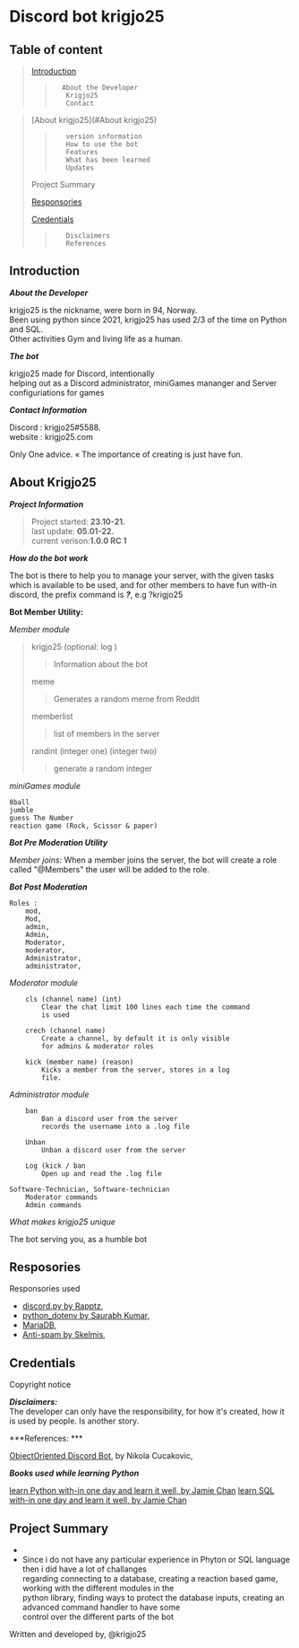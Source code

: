 # Discord bot krigjo25

## Table of content

>    [Introduction](#Introduction)
>>       About the Developer
>>        Krigjo25
>>        Contact

>    [About krigjo25](#About krigjo25)
>>        version information 
>>        How to use the bot
>>        Features
>>        What has been learned
>>        Updates
>    Project Summary
>    
>    [Responsories](#Responsories)
>
>    [Credentials](#Credentials)
>>        Disclaimers
>>        References

## Introduction

***About the Developer***

krigjo25 is the nickname, were born in 94, Norway.<br>
Been using python since 2021, krigjo25 has used 2/3 of the time on Python and SQL.<br>
Other activities Gym and living life as a human.


***The bot***

krigjo25 made for Discord, intentionally<br>
helping out as a Discord administrator, miniGames mananger and Server configuriations for games

***Contact Information***

Discord : krigjo25#5588.<br>
website : krigjo25.com

Only One advice.
« The importance of creating is just have fun.

## About Krigjo25

***Project Information***
> Project started: **23.10-21.**<br>
> last update: **05.01-22.**<br>
> current verison:**1.0.0 RC 1**

***How do the bot work***

The bot is there to help you to manage your server, with the given tasks which is available to be used, and for other members to have fun with-in discord,
the prefix command is ***?***, e.g ?krigjo25

**Bot Member Utility:**

*Member module*

>krigjo25 (optional: log )
>>Information about the bot
>
> meme
>>Generates a random meme from Reddit
>    
>memberlist
>>list of members in the server
>    
>randint (integer one) (integer two)
>>generate a random integer

*miniGames module*
        
    8ball
    jumble
    guess The Number
    reaction game (Rock, Scissor & paper)

***Bot Pre Moderation Utility***

*Member joins:*
    When a member joins the server, the bot will create a role called "@Members"
    the user will be added to the role.

***Bot Post Moderation***

    Roles :
        mod,
        Mod,
        admin,
        Admin,
        Moderator,
        moderator,
        Administrator,
        administrator,

*Moderator module*

        cls (channel name) (int)
            Clear the chat limit 100 lines each time the command
            is used

        crech (channel name)
            Create a channel, by default it is only visible 
            for admins & moderator roles

        kick (member name) (reason)
            Kicks a member from the server, stores in a log
            file.

*Administrator module*

        ban
            Ban a discord user from the server
            records the username into a .log file
                                
        Unban
            Unban a discord user from the server

        Log (kick / ban
            Open up and read the .log file

    Software-Technician, Software-technician
        Moderator commands
        Admin commands

*What makes krigjo25 unique*

The bot serving you, as a humble bot

## Resposories

Responsories used

- [discord.py by Rapptz](https://github.com/Rapptz/discord.py),  
- [python_dotenv by Saurabh Kumar](https://github.com/motdotla/dotenv),
- [MariaDB](https://github.com/mariadb-corporation/mariadb-connector-python),
- [Anti-spam by Skelmis](https://github.com/Skelmis/DPY-Anti-Spam/commits?author=Skelmis), 

## Credentials

Copyright notice

***Disclaimers:***<br>
The developer can only have the responsibility, for how it's created, how it is used by people. Is another story.

***References: ***

[ObjectOriented Discord Bot](https://nik.re/posts/2021-09-25/object_oriented_discord_bot), by Nikola Cucakovic,

***Books used while learning Python***

[learn Python with-in one day and learn it well, by Jamie Chan](https://learncodingfast.com/)
[learn SQL with-in one day and learn it well, by Jamie Chan](https://learncodingfast.com/)

## Project Summary


*   
*   Since i do not have any particular experience in Phyton or SQL language then i did have a lot of challanges<br> 
    regarding connecting to a database, creating a reaction based game, working with the different modules in the<br>
    python library, finding ways to protect the database inputs, creating an advanced command handler to have some<br>
    control over the different parts of the bot

Written and developed by,
@krigjo25
